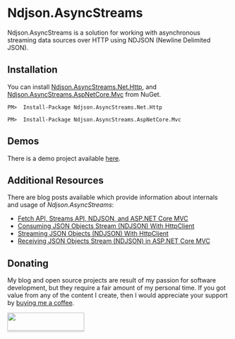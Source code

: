 ﻿# Ndjson.AsyncStreams

Ndjson.AsyncStreams is a solution for working with asynchronous streaming data sources over HTTP using NDJSON (Newline Delimited JSON).

## Installation

You can install [Ndjson.AsyncStreams.Net.Http](https://www.nuget.org/packages/Ndjson.AsyncStreams.Net.Http), and [Ndjson.AsyncStreams.AspNetCore.Mvc](https://www.nuget.org/packages/Ndjson.AsyncStreams.AspNetCore.Mvc) from NuGet.

```
PM>  Install-Package Ndjson.AsyncStreams.Net.Http
```

```
PM>  Install-Package Ndjson.AsyncStreams.AspNetCore.Mvc
```

## Demos

There is a demo project available [here](https://github.com/tpeczek/Demo.Ndjson.AsyncStreams).

## Additional Resources

There are blog posts available which provide information about internals and usage of *Ndjson.AsyncStreams*:

- [Fetch API, Streams API, NDJSON, and ASP.NET Core MVC](https://www.tpeczek.com/2019/04/fetch-api-streams-api-ndjson-and-aspnet.html)
- [Consuming JSON Objects Stream (NDJSON) With HttpClient](https://www.tpeczek.com/2020/10/consuming-json-objects-stream-ndjson.html)
- [Streaming JSON Objects (NDJSON) With HttpClient](https://www.tpeczek.com/2021/05/streaming-json-objects-ndjson-with.html)
- [Receiving JSON Objects Stream (NDJSON) in ASP.NET Core MVC](https://www.tpeczek.com/2021/05/receiving-json-objects-stream-ndjson-in.html)

## Donating

My blog and open source projects are result of my passion for software development, but they require a fair amount of my personal time. If you got value from any of the content I create, then I would appreciate your support by [buying me a coffee](https://www.buymeacoffee.com/tpeczek).

<a href="https://www.buymeacoffee.com/tpeczek"><img src="https://www.buymeacoffee.com/assets/img/custom_images/black_img.png" style="height: 41px !important;width: 174px !important;box-shadow: 0px 3px 2px 0px rgba(190, 190, 190, 0.5) !important;-webkit-box-shadow: 0px 3px 2px 0px rgba(190, 190, 190, 0.5) !important;"  target="_blank"></a>

